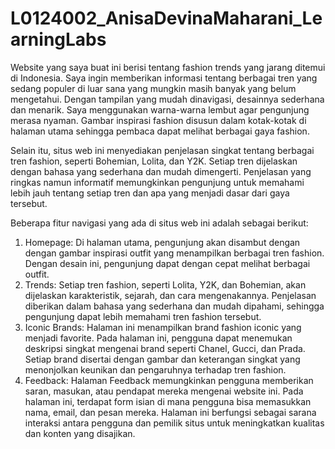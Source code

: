 # L0124002_AnisaDevinaMaharani_LearningLabs
Website yang saya buat ini berisi tentang fashion trends yang jarang ditemui di Indonesia. Saya ingin memberikan informasi tentang berbagai tren yang sedang populer di luar sana yang mungkin masih banyak yang belum mengetahui. Dengan tampilan yang mudah dinavigasi, desainnya sederhana dan menarik. Saya menggunakan warna-warna lembut agar pengunjung merasa nyaman. Gambar inspirasi fashion disusun dalam kotak-kotak di halaman utama sehingga pembaca dapat melihat berbagai gaya fashion.

Selain itu, situs web ini menyediakan penjelasan singkat tentang berbagai tren fashion, seperti Bohemian, Lolita, dan Y2K. Setiap tren dijelaskan dengan bahasa yang sederhana dan mudah dimengerti. Penjelasan yang ringkas namun informatif memungkinkan pengunjung untuk memahami lebih jauh tentang setiap tren dan apa yang menjadi dasar dari gaya tersebut.

Beberapa fitur navigasi yang ada di situs web ini adalah sebagai berikut:
1. Homepage: Di halaman utama, pengunjung akan disambut dengan dengan gambar inspirasi outfit yang menampilkan berbagai tren fashion. Dengan desain ini, pengunjung dapat dengan cepat melihat berbagai outfit.
2. Trends: Setiap tren fashion, seperti Lolita, Y2K, dan Bohemian, akan dijelaskan karakteristik, sejarah, dan cara mengenakannya. Penjelasan diberikan dalam bahasa yang sederhana dan mudah dipahami, sehingga pengunjung dapat lebih memahami tren fashion tersebut.
3. Iconic Brands: Halaman ini menampilkan brand fashion iconic yang menjadi favorite. Pada halaman ini, pengguna dapat menemukan deskripsi singkat mengenai brand seperti Chanel, Gucci, dan Prada. Setiap brand disertai dengan gambar dan keterangan singkat yang menonjolkan keunikan dan pengaruhnya terhadap tren fashion.
4. Feedback: Halaman Feedback memungkinkan pengguna memberikan saran, masukan, atau pendapat mereka mengenai website ini. Pada halaman ini, terdapat form isian di mana pengguna bisa memasukkan nama, email, dan pesan mereka. Halaman ini berfungsi sebagai sarana interaksi antara pengguna dan pemilik situs untuk meningkatkan kualitas dan konten yang disajikan.
